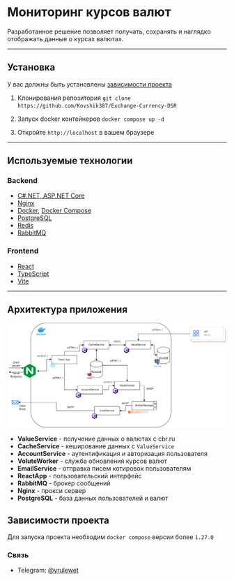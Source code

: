 # Мониторинг курсов валют

Разработанное решение позволяет получать, сохранять и наглядко отображать данные о курсах валютах.

---

## Установка

У вас должны быть установлены [зависимости проекта](#dependency)

1. Клонирования репозитория `git clone https://github.com/Kovshik387/Exchange-Currency-DSR`

2. Запуск docker контейнеров  `docker compose up -d` 

3. Откройте `http://localhost` в вашем браузере

---

## Используемые технологии

### Backend

- [C#.NET, ASP.NET Core](https://dotnet.microsoft.com/ru-ru/apps/aspnet)
- [Nginx](https://nginx.org/ru/)
- [Docker](https://www.docker.com/), [Docker Compose](https://docs.docker.com/compose/install/linux/)
- [PostgreSQL](https://www.postgresql.org/)
- [Redis](https://redis.io/)
- [RabbitMQ](https://www.rabbitmq.com/)

### Frontend

- [React](https://ru.legacy.reactjs.org/)
- [TypeScript](https://www.typescriptlang.org/)
- [Vite](https://vitejs.dev/)

---

## Архитектура приложения

![Архитектура](docs/DSR.drawio.png)

- **ValueService** - получение данных о валютах с cbr.ru
- **CacheService** - кеширование данных с `ValueService`
- **AccountService** - аутентификация и авторизация пользователя
- **VoluteWorker** - служба обновления курсов валют
- **EmailService** - отправка писем котировок пользователям
- **ReactApp** - пользовательский интерфейс
- **RabbitMQ** - брокер сообщений
- **Nginx** - прокси сервер
- **PostgreSQL** - база данных пользователей и валют

## <a id="dependency"> Зависимости проекта</a>
Для запуска проекта необходим `docker compose` версии более `1.27.0`

### Связь
+ Telegram: [@yrulewet](https://t.me/yrulewet)